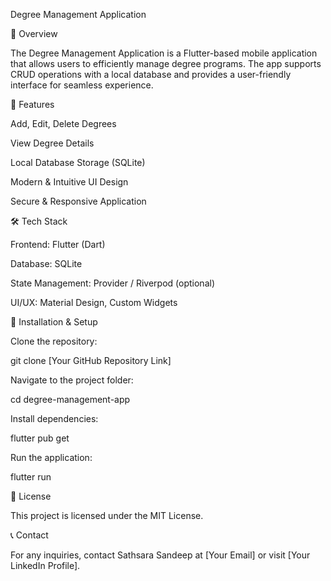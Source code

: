 Degree Management Application

📌 Overview

The Degree Management Application is a Flutter-based mobile application that allows users to efficiently manage degree programs. The app supports CRUD operations with a local database and provides a user-friendly interface for seamless experience.

🚀 Features

Add, Edit, Delete Degrees

View Degree Details

Local Database Storage (SQLite)

Modern & Intuitive UI Design

Secure & Responsive Application

🛠️ Tech Stack

Frontend: Flutter (Dart)

Database: SQLite

State Management: Provider / Riverpod (optional)

UI/UX: Material Design, Custom Widgets



🔗 Installation & Setup

Clone the repository:

git clone [Your GitHub Repository Link]

Navigate to the project folder:

cd degree-management-app

Install dependencies:

flutter pub get

Run the application:

flutter run

📄 License

This project is licensed under the MIT License.

📞 Contact

For any inquiries, contact Sathsara Sandeep at [Your Email] or visit [Your LinkedIn Profile].
